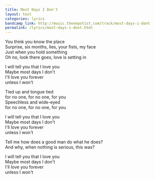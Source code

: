 ```yaml
---
title: Most Days I Don't
layout: text
categories: lyrics
bandcamp_link: http://music.thenepotist.com/track/most-days-i-dont
permalink: /lyrics/most-days-i-dont.html
---
```


You think you know the place  
Surprise, six months, lies, your fists, my face  
Just when you hold something  
Oh no, look there goes, love is setting in

I will tell you that I love you  
Maybe most days I don't  
I'll love you forever  
unless I won't

Tied up and tongue tied  
for no one, for no one, for you  
Speechless and wide-eyed  
for no one, for no one, for you

I will tell you that I love you  
Maybe most days I don't  
I'll love you forever  
unless I won't

Tell me how does a good man do what he does?  
And why, when nothing is serious, this was?

I will tell you that I love you  
Maybe most days I don't  
I'll love you forever  
unless I won't  

